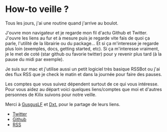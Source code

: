 # How-to veille ?

Tous les jours, j'ai une routine quand j'arrive au boulot.

J'ouvre mon navigateur et je regarde mon fil d'actu Github et Twitter.
J'ouvre les liens au fur et à mesure puis je regarde vite fais de quoi ça parle, l'utilité de la librairie ou du package... Et si ça m'interesse je regarde plus loin (exemples, docs, getting started, etc). Si ça m'interesse vraiment, je le met de coté (star github ou favorie twitter) pour y revenir plus tard (à la pause du midi par exemple).

Je suis sur mac et j'utilise aussi un petit logiciel très basique RSSBot ou j'ai des flux RSS que je check le matin et dans la journée pour faire des pauses.

Les comptes que vous suivez dépendent surtout de ce qui vous intéresse. Pour vous aidez au départ voici quelques liens/comptes que moi et d'autres personnes de Kilix suivons pour notre veille.

Merci à [GusgusLF](https://twitter.com/GusgusLF) et [Dxt.](https://twitter.com/DxtFab) pour le partage de leurs liens.

- [Twitter](/chapter1.md)
- [Github](/github.md) 
- [RSS](/liens-site.md)
